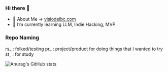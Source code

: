 ### Hi there 👋

- 🔭 About Me -> [visiodeibc.com](https://www.visiodeibc.com/)
- 🌱 I’m currently learning LLM, Indie Hacking, MVP

### Repo Naming
rs_ : folked/testing
pr_ : project/product for doing things that I wanted to try
st_ : for study

![Anurag's GitHub stats](https://github-readme-stats.vercel.app/api?username=visiodeibc&show_icons=true&theme=radical)

<!--
**visiodeibc/visiodeibc** is a ✨ _special_ ✨ repository because its `README.md` (this file) appears on your GitHub profile.

Here are some ideas to get you started:

- 🔭 I’m currently working on ...
- 🌱 I’m currently learning ...
- 👯 I’m looking to collaborate on ...
- 🤔 I’m looking for help with ...
- 💬 Ask me about ...
- 📫 How to reach me: ...
- 😄 Pronouns: ...
- ⚡ Fun fact: ...
-->
